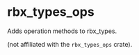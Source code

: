 # rbx_types_ops

Adds operation methods to rbx_types.

(not affiliated with the `rbx_types_ops` crate).